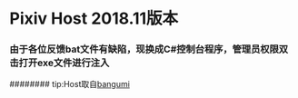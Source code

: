 # Pixiv Host 2018.11版本

###  由于各位反馈bat文件有缺陷，现换成C#控制台程序，管理员权限双击打开exe文件进行注入

######## tip:Host取自[bangumi](https://bangumi.tv/group/topic/346948)